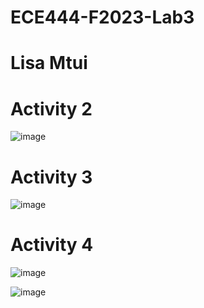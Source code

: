 # ECE444-F2023-Lab3
# Lisa Mtui

# Activity 2
![image](https://github.com/lmtui/ECE444-F2023-Lab1/assets/99363546/10495db4-db65-42c9-ab2d-fade592ecdb9)




# Activity 3

![image](https://github.com/lmtui/ECE444-F2023-Lab1/assets/99363546/b0d967f1-0d82-4e3f-8f1c-716ccaade92b)




# Activity 4
![image](https://github.com/lmtui/ECE444-F2023-Lab1/assets/99363546/36bc9562-a01a-40ee-b700-f0d4caeed23e)

![image](https://github.com/lmtui/ECE444-F2023-Lab1/assets/99363546/840ccb47-b14b-4d89-8c2d-808945fcb563)






